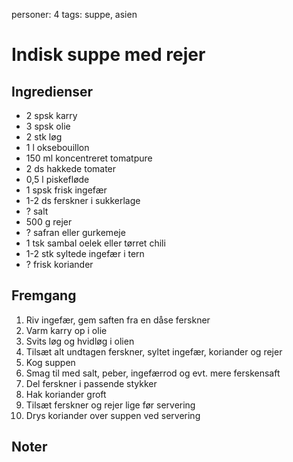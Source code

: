 personer: 4
tags: suppe, asien

# Indisk suppe med rejer

## Ingredienser
  - 2 spsk karry
  - 3 spsk olie
  - 2 stk løg
  - 1 l oksebouillon
  - 150 ml koncentreret tomatpure
  - 2 ds hakkede tomater
  - 0,5 l piskefløde
  - 1 spsk frisk ingefær
  - 1-2 ds ferskner i sukkerlage
  - ? salt
  - 500 g rejer
  - ? safran eller gurkemeje
  - 1 tsk sambal oelek eller tørret chili
  - 1-2 stk syltede ingefær i tern
  - ? frisk koriander

## Fremgang
  1. Riv ingefær, gem saften fra en dåse ferskner
  2. Varm karry op i olie
  3. Svits løg og hvidløg i olien
  4. Tilsæt alt undtagen ferskner, syltet ingefær, koriander og rejer
  5. Kog suppen
  6. Smag til med salt, peber, ingefærrod og evt. mere ferskensaft
  7. Del ferskner i passende stykker
  8. Hak koriander groft
  9. Tilsæt ferskner og rejer lige før servering
  10. Drys koriander over suppen ved servering

## Noter
